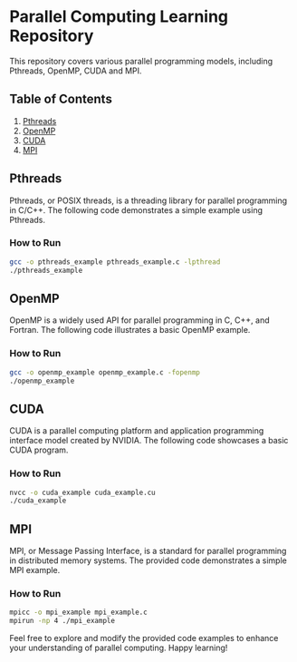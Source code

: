 # Parallel Computing Learning Repository

This repository covers various parallel programming models, including Pthreads, OpenMP, CUDA and MPI.

## Table of Contents

1. [Pthreads](#pthreads)
2. [OpenMP](#openmp)
3. [CUDA](#cuda)
4. [MPI](#mpi)

## Pthreads

Pthreads, or POSIX threads, is a threading library for parallel programming in C/C++. The following code demonstrates a simple example using Pthreads.

### How to Run

```bash
gcc -o pthreads_example pthreads_example.c -lpthread
./pthreads_example
```

## OpenMP

OpenMP is a widely used API for parallel programming in C, C++, and Fortran. The following code illustrates a basic OpenMP example.

### How to Run

```bash
gcc -o openmp_example openmp_example.c -fopenmp
./openmp_example
```

## CUDA

CUDA is a parallel computing platform and application programming interface model created by NVIDIA. The following code showcases a basic CUDA program.

### How to Run

```bash
nvcc -o cuda_example cuda_example.cu
./cuda_example
```

## MPI

MPI, or Message Passing Interface, is a standard for parallel programming in distributed memory systems. The provided code demonstrates a simple MPI example.

### How to Run

```bash
mpicc -o mpi_example mpi_example.c
mpirun -np 4 ./mpi_example
```

Feel free to explore and modify the provided code examples to enhance your understanding of parallel computing. Happy learning!